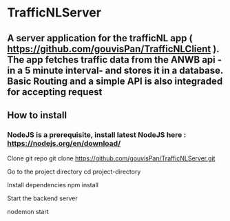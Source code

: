 # TrafficNLServer

## A server application for the trafficNL app ( https://github.com/gouvisPan/TrafficNLClient ). The app fetches traffic data from the ANWB api -in a 5 minute interval-  and stores it in a database. Basic Routing and a simple API is also integraded for accepting request 

## How to install
### NodeJS is a prerequisite, install latest NodeJS here : https://nodejs.org/en/download/

Clone git repo 
git clone https://github.com/gouvisPan/TrafficNLServer.git

Go to the project directory
cd project-directory

Install dependencies
 npm install
 
Start the backend server

nodemon start


